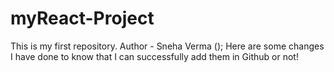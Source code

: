 # myReact-Project
This is my first repository.
Author - Sneha Verma ();
Here are some changes I have done to know that I can successfully add them in Github or not!
